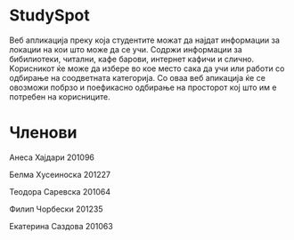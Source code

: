 # StudySpot

Веб апликација преку која студентите можат да најдат информации за локации на кои што може да се учи. Содржи информации за бибилиотеки, читални, кафе барови, интернет кафичи и слично. Kорисникот ќе може да избере во кое место сака да учи или работи со одбирање на соодветната категорија. Со оваа веб апикација ќе се овозможи побрзо и поефикасно одбирање на просторот кој што им е потребен на корисниците.

# Членови

Анеса Хајдари 201096

Белма Хусеиноска 201227

Теодора Саревска 201064

Филип Чорбески 201235

Екатерина Саздова 201063

